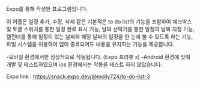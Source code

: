 Expo를 통해 작성한 프로그램입니다.

이 어플은 일정 추가, 수정, 삭제 같은 기본적은 to do list의 기능을 포함하여
체크박스 및 토글 스위치를 통한 일정 완료 표시 기능,
날짜 선택기를 통한 일정의 날짜 지정 기능,
캘린더를 통해 일정이 있는 날짜와 해당 날짜의 일정을 한 눈에 볼 수 있도록 하는 기능,
파일 시스템을 이용하여 앱이 종료되어도 내용을 유지하는 기능을 제공합니다.


-모바일 환경에서만 정상적으로 작동됩니다. (Expo 프리뷰 x)
-Android 환경에 맞춰 개발 및 테스트하였으며 ios 환경에서는 작동을 테스트 하지 않았습니다.

Expo link : https://snack.expo.dev/@molly724/to-do-list-3